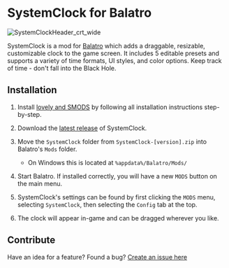 # SystemClock for Balatro
![SystemClockHeader_crt_wide](https://github.com/user-attachments/assets/a469b8e3-5e4e-452e-9699-4ed114d44ad1)

SystemClock is a mod for [Balatro](https://store.steampowered.com/app/2379780/Balatro/) which adds a draggable, resizable, customizable clock to the game screen.
It includes 5 editable presets and supports a variety of time formats, UI styles, and color options.
Keep track of time - don't fall into the Black Hole.


## Installation
1. Install [lovely and SMODS](https://github.com/Steamodded/smods/wiki) by following all installation instructions step-by-step.
   
2. Download the [latest release](https://github.com/Breezebuilder/SystemClock/releases/latest) of SystemClock.
   
3. Move the `SystemClock` folder from `SystemClock-[version].zip` into Balatro's `Mods` folder.
    - On Windows this is located at `%appdata%/Balatro/Mods/`
    
4. Start Balatro. If installed correctly, you will have a new `MODS` button on the main menu.
   
5. SystemClock's settings can be found by first clicking the `MODS` menu, selecting `SystemClock`, then selecting the `Config` tab at the top.

7. The clock will appear in-game and can be dragged wherever you like.


## Contribute
Have an idea for a feature? Found a bug?
[Create an issue here](https://github.com/Breezebuilder/SystemClock/issues/)
